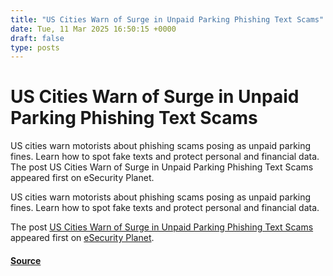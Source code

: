 ```yaml
---
title: "US Cities Warn of Surge in Unpaid Parking Phishing Text Scams"
date: Tue, 11 Mar 2025 16:50:15 +0000
draft: false
type: posts
---
```

# US Cities Warn of Surge in Unpaid Parking Phishing Text Scams





US cities warn motorists about phishing scams posing as unpaid parking fines. Learn how to spot fake texts and protect personal and financial data. The post US Cities Warn of Surge in Unpaid Parking Phishing Text Scams appeared first on eSecurity Planet. 

US cities warn motorists about phishing scams posing as unpaid parking fines. Learn how to spot fake texts and protect personal and financial data.

The post [US Cities Warn of Surge in Unpaid Parking Phishing Text Scams](https://www.esecurityplanet.com/cybersecurity/us-cities-parking-phishing-scams/) appeared first on [eSecurity Planet](https://www.esecurityplanet.com).

#### [Source](https://www.esecurityplanet.com/cybersecurity/us-cities-parking-phishing-scams/)

